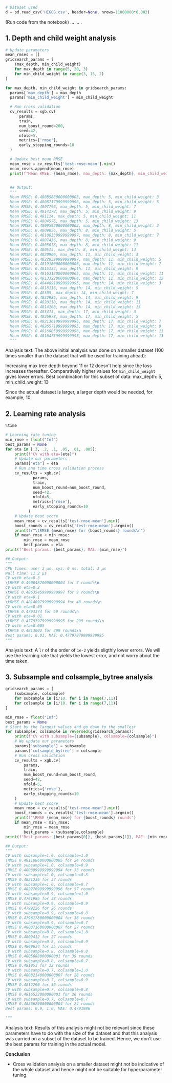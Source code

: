 ```python
# Dataset used
d = pd.read_csv('HIGGS.csv', header=None, nrows=11000000*0.002)
```

(Run code from the notebook)
...
...
.

## 1. Depth and child weight analysis

```python
# Update parameters
mean_rmses = []
gridsearch_params = [
    (max_depth, min_child_weight)
    for max_depth in range(5, 20, 3)
    for min_child_weight in range(3, 15, 2)
]

for max_depth, min_child_weight in gridsearch_params:
  params['max_depth'] = max_depth
  params['min_child_weight'] = min_child_weight

  # Run cross validation
  cv_results = xgb.cv(
      params,
      train,
      num_boost_round=200,
      seed=42,
      nfold=5,
      metrics={'rmse'},
      early_stopping_rounds=10
  )

  # Update best mean RMSE
  mean_rmse = cv_results['test-rmse-mean'].min()
  mean_rmses.append(mean_rmse)
  print(f"Mean RMSE: {mean_rmse}, max_depth: {max_depth}, min_child_weight: {min_child_weight}")

  
  ## Output:
  """
  Mean RMSE: 0.48085880000000003, max_depth: 5, min_child_weight: 3
  Mean RMSE: 0.48087179999999996, max_depth: 5, min_child_weight: 5
  Mean RMSE: 0.4807796, max_depth: 5, min_child_weight: 7
  Mean RMSE: 0.4814178, max_depth: 5, min_child_weight: 9
  Mean RMSE: 0.481114, max_depth: 5, min_child_weight: 11
  Mean RMSE: 0.4804576, max_depth: 5, min_child_weight: 13
  Mean RMSE: 0.48095920000000003, max_depth: 8, min_child_weight: 3
  Mean RMSE: 0.4809056, max_depth: 8, min_child_weight: 5
  Mean RMSE: 0.48100339999999997, max_depth: 8, min_child_weight: 7
  Mean RMSE: 0.4807436, max_depth: 8, min_child_weight: 9
  Mean RMSE: 0.4805076, max_depth: 8, min_child_weight: 11
  Mean RMSE: 0.480515, max_depth: 8, min_child_weight: 13
  Mean RMSE: 0.4820906, max_depth: 11, min_child_weight: 3
  Mean RMSE: 0.48220599999999997, max_depth: 11, min_child_weight: 5
  Mean RMSE: 0.48191000000000006, max_depth: 11, min_child_weight: 7
  Mean RMSE: 0.4815134, max_depth: 11, min_child_weight: 9
  Mean RMSE: 0.48163180000000005, max_depth: 11, min_child_weight: 11
  Mean RMSE: 0.48133220000000004, max_depth: 11, min_child_weight: 13
  Mean RMSE: 0.48448919999999995, max_depth: 14, min_child_weight: 3
  Mean RMSE: 0.4818116, max_depth: 14, min_child_weight: 5
  Mean RMSE: 0.48305, max_depth: 14, min_child_weight: 7
  Mean RMSE: 0.4832986, max_depth: 14, min_child_weight: 9
  Mean RMSE: 0.4820118, max_depth: 14, min_child_weight: 11
  Mean RMSE: 0.4814168, max_depth: 14, min_child_weight: 13
  Mean RMSE: 0.483413, max_depth: 17, min_child_weight: 3
  Mean RMSE: 0.4836978, max_depth: 17, min_child_weight: 5
  Mean RMSE: 0.48213619999999996, max_depth: 17, min_child_weight: 7
  Mean RMSE: 0.48265719999999995, max_depth: 17, min_child_weight: 9
  Mean RMSE: 0.48168059999999996, max_depth: 17, min_child_weight: 11
  Mean RMSE: 0.48164739999999995, max_depth: 17, min_child_weight: 13
  """
```  

Analysis text:
The above initial analysis was done on a smaller dataset (100 times smaller than the dataset that will be used for training ahead): <br>

Increasing max tree depth beyond 11 or 12 doesn't help since the loss increases thereafter. Comparatively higher values for `min_child_weight` gives lower errors.
Best combination for this subset of data: max_depth: 5, min_child_weight: 13

Since the actual dataset is larger, a larger depth would be needed, for example, 10.

## 2. Learning rate analysis

```python
%time

# Learning rate tuning
min_rmse = float("Inf")
best_params = None
for eta in [.3, .2, .1, .05, .01, .005]:
    print(f"CV with eta={eta}")
    # Update our parameters
    params["eta"] = eta
    # Run and time cross validation process
    cv_results = xgb.cv(
            params,
            train,
            num_boost_round=num_boost_round,
            seed=42,
            nfold=5,
            metrics=['rmse'],
            early_stopping_rounds=10
          )
    # Update best score
    mean_rmse = cv_results['test-rmse-mean'].min()
    boost_rounds = cv_results['test-rmse-mean'].argmin()
    print(fr"\tRMSE {mean_rmse} for {boost_rounds} rounds\n")
    if mean_rmse < min_rmse:
        min_rmse = mean_rmse
        best_params = eta
print(f"Best params: {best_params}, MAE: {min_rmse}")

## Output:
"""
CPU times: user 3 µs, sys: 0 ns, total: 3 µs
Wall time: 11.2 µs
CV with eta=0.3
\tRMSE 0.49004820000000004 for 7 rounds\n
CV with eta=0.2
\tRMSE 0.48635459999999997 for 9 rounds\n
CV with eta=0.1
\tRMSE 0.48140979999999994 for 48 rounds\n
CV with eta=0.05
\tRMSE 0.4793374 for 69 rounds\n
CV with eta=0.01
\tRMSE 0.47797979999999995 for 299 rounds\n
CV with eta=0.005
\tRMSE 0.4813002 for 299 rounds\n
Best params: 0.01, MAE: 0.47797979999999995
"""

```
Analysis text:
A `lr` of the order of `1e-2` yields sligthly lower errors. We will use the learning rate that yields the lowest error, and not worry about the time taken.

## 3. Subsample and colsample_bytree analysis

```python
gridsearch_params = [
    (subsample, colsample)
    for subsample in [i/10. for i in range(7,11)]
    for colsample in [i/10. for i in range(7,11)]
]

min_rmse = float("Inf")
best_params = None
# Start by the largest values and go down to the smallest
for subsample, colsample in reversed(gridsearch_params):
    print(f"CV with subsample={subsample}, colsample={colsample}")
    # We update our parameters
    params['subsample'] = subsample
    params['colsample_bytree'] = colsample
    # Run cross validation
    cv_results = xgb.cv(
        params,
        train,
        num_boost_round=num_boost_round,
        seed=42,
        nfold=5,
        metrics={'rmse'},
        early_stopping_rounds=10
    )
    # Update best score
    mean_rmse = cv_results['test-rmse-mean'].min()
    boost_rounds = cv_results['test-rmse-mean'].argmin()
    print(f"\RMSE {mean_rmse} for {boost_rounds} rounds")
    if mean_rmse < min_rmse:
        min_rmse = mean_rmse
        best_params = (subsample,colsample)
print(f"Best params: {best_params[0]}, {best_params[1]}, MAE: {min_rmse}")

## Output:
"""
CV with subsample=1.0, colsample=1.0
\RMSE 0.48110860000000005 for 24 rounds
CV with subsample=1.0, colsample=0.9
\RMSE 0.48039999999999994 for 33 rounds
CV with subsample=1.0, colsample=0.8
\RMSE 0.4821236 for 37 rounds
CV with subsample=1.0, colsample=0.7
\RMSE 0.48227699999999996 for 57 rounds
CV with subsample=0.9, colsample=1.0
\RMSE 0.4791986 for 38 rounds
CV with subsample=0.9, colsample=0.9
\RMSE 0.4799226 for 26 rounds
CV with subsample=0.9, colsample=0.8
\RMSE 0.47961780000000004 for 36 rounds
CV with subsample=0.9, colsample=0.7
\RMSE 0.48087160000000007 for 27 rounds
CV with subsample=0.8, colsample=1.0
\RMSE 0.4809412 for 27 rounds
CV with subsample=0.8, colsample=0.9
\RMSE 0.4809634 for 35 rounds
CV with subsample=0.8, colsample=0.8
\RMSE 0.4805688000000001 for 39 rounds
CV with subsample=0.8, colsample=0.7
\RMSE 0.481953 for 32 rounds
CV with subsample=0.7, colsample=1.0
\RMSE 0.48082140000000007 for 28 rounds
CV with subsample=0.7, colsample=0.9
\RMSE 0.4812296 for 36 rounds
CV with subsample=0.7, colsample=0.8
\RMSE 0.4816522000000001 for 26 rounds
CV with subsample=0.7, colsample=0.7
\RMSE 0.48266200000000004 for 24 rounds
Best params: 0.9, 1.0, MAE: 0.4791986

"""
```
Analysis text:
Results of this analysis might not be relevant since these parameters have to do with the size of the dataset and that this analysis was carried on a subset of the dataset to be trained. Hence, we don't use the best params for training in the actual model.

**Conclusion**
- Cross validation analysis on a smaller dataset might not be indicative of the whole dataset and hence might not be suitable for hyperparameter tuning.